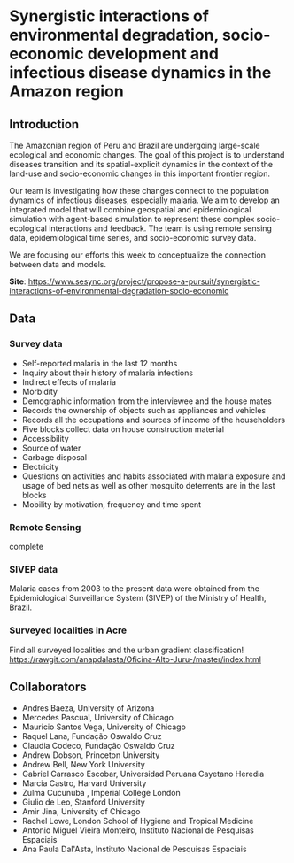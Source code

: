 # Synergistic interactions of environmental degradation, socio-economic development and infectious disease dynamics in the Amazon region

## Introduction

The Amazonian region of Peru and Brazil are undergoing large-scale ecological and economic changes. The goal of this project is to understand diseases transition and its spatial-explicit dynamics in the context of the land-use and socio-economic changes in this important frontier region.   

Our team is investigating how these changes connect to the population dynamics of infectious diseases, especially malaria. We aim to develop an integrated model that will combine geospatial and epidemiological simulation with agent-based simulation to represent these complex socio-ecological interactions and feedback. The team is using remote sensing data, epidemiological time series, and socio-economic survey data.   

We are focusing our efforts this week to conceptualize the connection between data and models.  

**Site**: https://www.sesync.org/project/propose-a-pursuit/synergistic-interactions-of-environmental-degradation-socio-economic

## Data
### Survey data  
- Self-reported malaria in the last 12 months 
- Inquiry about their history of malaria infections  
- Indirect effects of malaria
- Morbidity
- Demographic information from the interviewee and the house mates  
- Records the ownership of objects such as appliances and vehicles  
- Records all the occupations and sources of income of the householders  
- Five blocks collect data on house construction material  
- Accessibility 
- Source of water  
- Garbage disposal   
- Electricity
- Questions on activities and habits associated with malaria exposure and usage of bed nets as well as other mosquito deterrents are in the last blocks  
- Mobility by motivation, frequency and time spent

### Remote Sensing
complete  
### SIVEP data
Malaria cases from 2003 to the present data were obtained from the Epidemiological Surveillance System (SIVEP) of the Ministry of Health, Brazil.  

### Surveyed localities in Acre
Find all surveyed localities and the urban gradient classification!  
https://rawgit.com/anapdalasta/Oficina-Alto-Juru-/master/index.html


## Collaborators

- Andres Baeza, University of Arizona
- Mercedes Pascual, University of Chicago
- Mauricio Santos Vega, University of Chicago
- Raquel Lana, Fundação Oswaldo Cruz
- Claudia Codeco, Fundação Oswaldo Cruz
- Andrew Dobson, Princeton University
- Andrew Bell, New York University
- Gabriel Carrasco Escobar, Universidad Peruana Cayetano Heredia
- Marcia Castro, Harvard University
- Zulma Cucunuba , Imperial College London
- Giulio de Leo, Stanford University
- Amir Jina, University of Chicago
- Rachel Lowe, London School of Hygiene and Tropical Medicine
- Antonio Miguel Vieira Monteiro, Instituto Nacional de Pesquisas Espaciais
- Ana Paula Dal'Asta, Instituto Nacional de Pesquisas Espaciais    

[download]: https://files.sesync.org/pydio/public/09bb83  
[CONTRIBUTING.md]: CONTRIBUTING.md  



